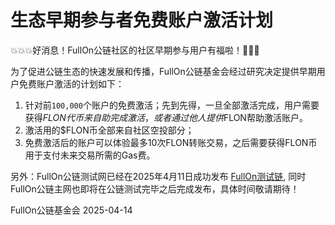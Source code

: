 # 生态早期参与者免费账户激活计划


💥💥💥好消息！FullOn公链社区的社区早期参与用户有福啦！🚀🚀🚀

为了促进公链生态的快速发展和传播，FullOn公链基金会经过研究决定提供早期用户免费账户激活的计划如下：

1. 针对前`100,000`个账户的免费激活；先到先得，一旦全部激活完成，用户需要获得$FLON代币来自助完成激活，或者通过他人提供$FLON帮助激活账户。
2. 激活用的$FLON币全部来自社区空投部分；
3. 免费激活后的账户可以体验最多10次FLON转账交易，之后需要获得FLON币用于支付未来交易所需的Gas费。

另外：FullOn公链测试网已经在2025年4月11日成功发布 [FullOn测试链](https://testnet.flonscan.io), 同时FullOn公链主网也即将在公链测试完毕之后完成发布，具体时间敬请期待！

FullOn公链基金会
2025-04-14